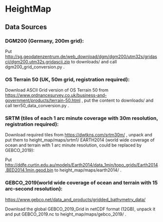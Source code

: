 # HeightMap

## Data Sources

### DGM200 (Germany, 200m grid):

Put http://sg.geodatenzentrum.de/web_download/dgm/dgm200/utm32s/gridascii/dgm200.utm32s.gridascii.zip to downloads/ and call dgm200_grid_conversion.py .

### OS Terrain 50 (UK, 50m grid, registration required):

Download ASCII Grid version of OS Terrain 50 from
https://www.ordnancesurvey.co.uk/business-and-government/products/terrain-50.html , put the content to downloads/ and call terr50_data_conversion.py .

### SRTM (tiles of each 1 arc minute coverage with 30m resolution, registration required):

Download required tiles from https://dwtkns.com/srtm30m/ , unpack and put them to height_map/maps/srtm1/
EARTH2014 (world wide coverage of ocean and terrain with 1 arc minute resolution, could be replaced by GEBCO_2019):

Put http://ddfe.curtin.edu.au/models/Earth2014/data_1min/topo_grids/Earth2014.BED2014.1min.geod.bin to height_map/maps/earth2014/ .

### GEBCO_2019(world wide coverage of ocean and terrain with 15 arc-second resolution):

https://www.gebco.net/data_and_products/gridded_bathymetry_data/

Download the global GEBCO_2019_Grid in netCDF format (12GB), unpack it and put GEBCO_2019.nc to height_map/maps/gebco_2019/ .
